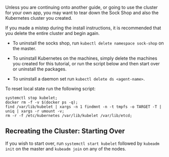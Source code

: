 Unless you are continuing onto another guide, or going to use the cluster for your own app, you may want to tear down the Sock Shop and also the Kubernetes cluster you created.

If you made a mistep during the install instructions, it is recommended that you delete the entire cluster and begin again.

* To uninstall the socks shop, run `kubectl delete namespace sock-shop` on the master.

* To uninstall Kubernetes on the machines, simply delete the machines you created for this tutorial, or run the script below and then start over or uninstall the packages.

* To uninstall a daemon set run `kubectl delete ds <agent-name>`. 

To reset local state run the following script:

~~~
systemctl stop kubelet;
docker rm -f -v $(docker ps -q);
find /var/lib/kubelet | xargs -n 1 findmnt -n -t tmpfs -o TARGET -T | uniq | xargs -r umount -v;
rm -r -f /etc/kubernetes /var/lib/kubelet /var/lib/etcd;
~~~

## Recreating the Cluster: Starting Over

If you wish to start over, run `systemctl start kubelet` followed by `kubeadm init` on the master and `kubeadm join` on any of the nodes.
